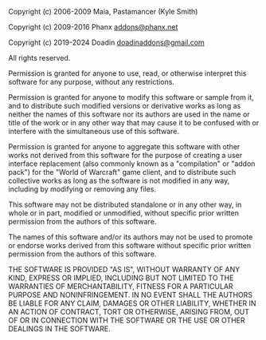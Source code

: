 Copyright (c) 2006-2009 Maia, Pastamancer (Kyle Smith)

Copyright (c) 2009-2016 Phanx <addons@phanx.net>

Copyright (c) 2019-2024 Doadin <doadinaddons@gmail.com>

All rights reserved.

Permission is granted for anyone to use, read, or otherwise interpret
this software for any purpose, without any restrictions.

Permission is granted for anyone to modify this software or sample from
it, and to distribute such modified versions or derivative works as long
as neither the names of this software nor its authors are used in the
name or title of the work or in any other way that may cause it to be
confused with or interfere with the simultaneous use of this software.

Permission is granted for anyone to aggregate this software with other
works not derived from this software for the purpose of creating a user
interface replacement (also commonly known as a "compilation" or "addon
pack") for the "World of Warcraft" game client, and to distribute such
collective works as long as the software is not modified in any way,
including by modifying or removing any files.

This software may not be distributed standalone or in any other way, in
whole or in part, modified or unmodified, without specific prior written
permission from the authors of this software.

The names of this software and/or its authors may not be used to
promote or endorse works derived from this software without specific
prior written permission from the authors of this software.

THE SOFTWARE IS PROVIDED "AS IS", WITHOUT WARRANTY OF ANY KIND,
EXPRESS OR IMPLIED, INCLUDING BUT NOT LIMITED TO THE WARRANTIES OF
MERCHANTABILITY, FITNESS FOR A PARTICULAR PURPOSE AND NONINFRINGEMENT.
IN NO EVENT SHALL THE AUTHORS BE LIABLE FOR ANY CLAIM, DAMAGES OR
OTHER LIABILITY, WHETHER IN AN ACTION OF CONTRACT, TORT OR OTHERWISE,
ARISING FROM, OUT OF OR IN CONNECTION WITH THE SOFTWARE OR THE USE OR
OTHER DEALINGS IN THE SOFTWARE.

